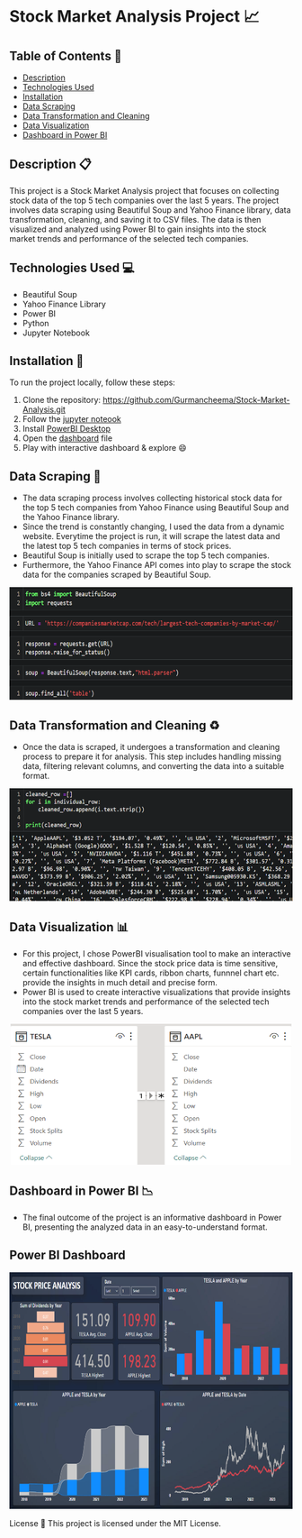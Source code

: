 # Stock Market Analysis Project :chart_with_upwards_trend:

## Table of Contents :bookmark_tabs:

- [Description](#description-:clipboard:)
- [Technologies Used](#Technologies-used)
- [Installation](#installation)
- [Data Scraping](#data-scraping)
- [Data Transformation and Cleaning](#data-transformation-and-cleaning)
- [Data Visualization](#data-visualization)
- [Dashboard in Power BI](#dashboard-in-power-bi)

## Description :clipboard:

This project is a Stock Market Analysis project that focuses on collecting stock data of the top 5 tech companies over the last 5 years. The project involves data scraping using Beautiful Soup and Yahoo Finance library, data transformation, cleaning, and saving it to CSV files. The data is then visualized and analyzed using Power BI to gain insights into the stock market trends and performance of the selected tech companies.


## Technologies Used :computer:

- Beautiful Soup
- Yahoo Finance Library
- Power BI
- Python
- Jupyter Notebook

## Installation :floppy_disk:

To run the project locally, follow these steps:

1. Clone the repository:
    https://github.com/Gurmancheema/Stock-Market-Analysis.git
2. Follow the [jupyter noteook](https://github.com/Gurmancheema/Stock-Market-Analysis/blob/main/Stock%20Market%20Data%20Acquisition%20by%20Web%20Scrapping.ipynb)
3. Install [PowerBI Desktop](https://powerbi.microsoft.com/en-ca/downloads/)
4. Open the [dashboard](https://github.com/Gurmancheema/Stock-Market-Analysis/blob/main/dashboard.pbix) file
5. Play with interactive dashboard & explore :smile:
## Data Scraping :mag_right:
- The data scraping process involves collecting historical stock data for the top 5 tech companies from Yahoo Finance using Beautiful Soup and the Yahoo Finance library.
- Since the trend is constantly changing, I used the data from a dynamic website. Everytime the project is run, it will scrape the latest data and the latest top 5 tech companies in terms of stock prices.
- Beautiful Soup is initially used to scrape the top 5 tech companies.
- Furthermore, the Yahoo Finance API comes into play to scrape the stock data for the companies scraped by Beautiful Soup.
<p align="center">
  <img width="550" height="200" src="ss3.png">
</p>

## Data Transformation and Cleaning :recycle:

- Once the data is scraped, it undergoes a transformation and cleaning process to prepare it for analysis. This step includes handling missing data, filtering relevant columns, and converting the data into a suitable format.
<p align="center">
  <img width="550" height="200" src="ss4.png">
</p>  

## Data Visualization :bar_chart:

- For this project, I chose PowerBI visualisation tool to make an interactive and effective dashboard. Since the stock price data is time sensitive, certain functionalities like KPI cards, ribbon charts, funnnel chart etc. provide the insights in much detail and precise form.
- Power BI is used to create interactive visualizations that provide insights into the stock market trends and performance of the selected tech companies over the last 5 years.
<p align="center">
  <img width="500" height="250" src="ss2.png">
</p>

## Dashboard in Power BI :chart_with_downwards_trend:

- The final outcome of the project is an informative dashboard in Power BI, presenting the analyzed data in an easy-to-understand format.

## Power BI Dashboard
<p align="center">
  <img width="700" height="420" src="ss.png">
</p>

License :scroll:
This project is licensed under the MIT License.
